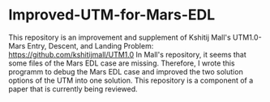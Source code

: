 # Improved-UTM-for-Mars-EDL
This repository is an improvement and supplement of Kshitij Mall's UTM1.0-Mars Entry, Descent, and Landing Problem: https://github.com/kshitijmall/UTM1.0
In Mall's repository, it seems that some files of the Mars EDL case are missing.
Therefore, I wrote this programm to debug the Mars EDL case and improved the two solution options of the UTM into one solution.
This repository is a component of a paper that is currently being reviewed.

